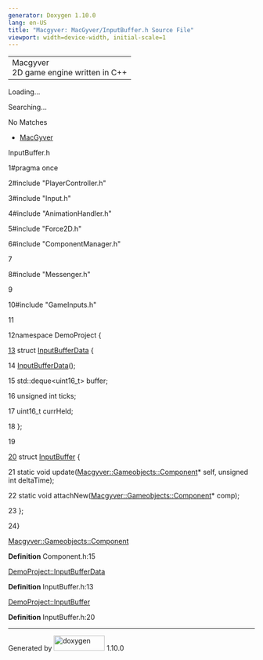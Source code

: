 ```yaml
---
generator: Doxygen 1.10.0
lang: en-US
title: "Macgyver: MacGyver/InputBuffer.h Source File"
viewport: width=device-width, initial-scale=1
---
```


<div id="top">

<div id="titlearea">

<table data-cellspacing="0" data-cellpadding="0">
<colgroup>
<col style="width: 100%" />
</colgroup>
<tbody>
<tr id="projectrow" class="odd">
<td id="projectalign"><div id="projectname">
Macgyver
</div>
<div id="projectbrief">
2D game engine written in C++
</div></td>
</tr>
</tbody>
</table>

</div>

<div id="main-nav">

</div>

<div id="MSearchSelectWindow"
onmouseover="return searchBox.OnSearchSelectShow()"
onmouseout="return searchBox.OnSearchSelectHide()"
onkeydown="return searchBox.OnSearchSelectKey(event)">

</div>

<div id="MSearchResultsWindow">

<div id="MSearchResults">

<div class="SRPage">

<div id="SRIndex">

<div id="SRResults">

</div>

<div id="Loading" class="SRStatus">

Loading...

</div>

<div id="Searching" class="SRStatus">

Searching...

</div>

<div id="NoMatches" class="SRStatus">

No Matches

</div>

</div>

</div>

</div>

</div>

<div id="nav-path" class="navpath">

- <a href="dir_e610925873bfe0bf19b07ca2b4f6d40b.html"
  class="el">MacGyver</a>

</div>

</div>

<div class="header">

<div class="headertitle">

<div class="title">

InputBuffer.h

</div>

</div>

</div>

<div class="contents">

<div class="fragment">

<div class="line">

<span id="l00001"></span><span class="lineno">
1</span><span class="preprocessor">\#pragma once</span>

</div>

<div class="line">

<span id="l00002"></span><span class="lineno">
2</span><span class="preprocessor">\#include "PlayerController.h"</span>

</div>

<div class="line">

<span id="l00003"></span><span class="lineno">
3</span><span class="preprocessor">\#include "Input.h"</span>

</div>

<div class="line">

<span id="l00004"></span><span class="lineno">
4</span><span class="preprocessor">\#include "AnimationHandler.h"</span>

</div>

<div class="line">

<span id="l00005"></span><span class="lineno">
5</span><span class="preprocessor">\#include "Force2D.h"</span>

</div>

<div class="line">

<span id="l00006"></span><span class="lineno">
6</span><span class="preprocessor">\#include "ComponentManager.h"</span>

</div>

<div class="line">

<span id="l00007"></span><span class="lineno"> 7</span>

</div>

<div class="line">

<span id="l00008"></span><span class="lineno">
8</span><span class="preprocessor">\#include "Messenger.h"</span>

</div>

<div class="line">

<span id="l00009"></span><span class="lineno"> 9</span>

</div>

<div class="line">

<span id="l00010"></span><span class="lineno">
10</span><span class="preprocessor">\#include "GameInputs.h"</span>

</div>

<div class="line">

<span id="l00011"></span><span class="lineno"> 11</span>

</div>

<div class="line">

<span id="l00012"></span><span class="lineno">
12</span><span class="keyword">namespace </span>DemoProject {

</div>

<div id="foldopen00013" class="foldopen" data-start="{" end="};">

<div class="line">

<span id="l00013"></span><span class="lineno">
<a href="struct_demo_project_1_1_input_buffer_data.html"
class="line">13</a></span> <span class="keyword">struct
</span><a href="struct_demo_project_1_1_input_buffer_data.html"
class="code hl_struct">InputBufferData</a> {

</div>

<div class="line">

<span id="l00014"></span><span class="lineno"> 14</span>
<a href="struct_demo_project_1_1_input_buffer_data.html"
class="code hl_struct">InputBufferData</a>();

</div>

<div class="line">

<span id="l00015"></span><span class="lineno"> 15</span>
std::deque\<uint16_t\> buffer;

</div>

<div class="line">

<span id="l00016"></span><span class="lineno"> 16</span>
<span class="keywordtype">unsigned</span>
<span class="keywordtype">int</span> ticks;

</div>

<div class="line">

<span id="l00017"></span><span class="lineno"> 17</span> uint16_t
currHeld;

</div>

<div class="line">

<span id="l00018"></span><span class="lineno"> 18</span> };

</div>

</div>

<div class="line">

<span id="l00019"></span><span class="lineno"> 19</span>

</div>

<div id="foldopen00020" class="foldopen" data-start="{" end="};">

<div class="line">

<span id="l00020"></span><span class="lineno">
<a href="struct_demo_project_1_1_input_buffer.html" class="line">20</a></span>
<span class="keyword">struct
</span><a href="struct_demo_project_1_1_input_buffer.html"
class="code hl_struct">InputBuffer</a> {

</div>

<div class="line">

<span id="l00021"></span><span class="lineno"> 21</span>
<span class="keyword">static</span>
<span class="keywordtype">void</span>
update(<a href="class_macgyver_1_1_gameobjects_1_1_component.html"
class="code hl_class">Macgyver::Gameobjects::Component</a>\* self,
<span class="keywordtype">unsigned</span>
<span class="keywordtype">int</span> deltaTime);

</div>

<div class="line">

<span id="l00022"></span><span class="lineno"> 22</span>
<span class="keyword">static</span>
<span class="keywordtype">void</span>
attachNew(<a href="class_macgyver_1_1_gameobjects_1_1_component.html"
class="code hl_class">Macgyver::Gameobjects::Component</a>\* comp);

</div>

<div class="line">

<span id="l00023"></span><span class="lineno"> 23</span> };

</div>

</div>

<div class="line">

<span id="l00024"></span><span class="lineno"> 24</span>}

</div>

<div id="aclass_macgyver_1_1_gameobjects_1_1_component_html"
class="ttc">

<div class="ttname">

[Macgyver::Gameobjects::Component](class_macgyver_1_1_gameobjects_1_1_component.html)

</div>

<div class="ttdef">

**Definition** Component.h:15

</div>

</div>

<div id="astruct_demo_project_1_1_input_buffer_data_html" class="ttc">

<div class="ttname">

[DemoProject::InputBufferData](struct_demo_project_1_1_input_buffer_data.html)

</div>

<div class="ttdef">

**Definition** InputBuffer.h:13

</div>

</div>

<div id="astruct_demo_project_1_1_input_buffer_html" class="ttc">

<div class="ttname">

[DemoProject::InputBuffer](struct_demo_project_1_1_input_buffer.html)

</div>

<div class="ttdef">

**Definition** InputBuffer.h:20

</div>

</div>

</div>

</div>

------------------------------------------------------------------------

<span class="small">Generated
by [<img src="doxygen.svg" class="footer" width="104" height="31"
alt="doxygen" />](https://www.doxygen.org/index.html) 1.10.0</span>
